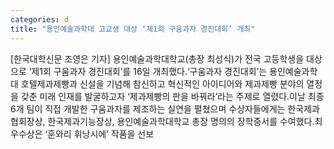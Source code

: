 ```yaml
---
categories: d
title: "용인예술과학대 고교생 대상 ‘제1회 구움과자 경진대회’ 개최"
---
```

[한국대학신문 조영은 기자] 용인예술과학대학교(총장 최성식)가 전국 고등학생을 대상으로 ‘제1회 구움과자 경진대회’를 16일 개최했다.‘구움과자 경진대회’는 용인예술과학대 호텔제과제빵과 신설을 기념해 참신하고 혁신적인 아이디어와 제과제빵 분야의 열정을 갖춘 미래 인재를 발굴하고자 ‘제과제빵의 판을 바꿔라’라는 주제로 열렸다.이날 최종 6개 팀이 직접 개발한 구움과자를 제조하는 실연을 펼쳤으며 수상자들에게는 한국제과협회장상, 한국제과기능장상, 용인예술과학대학교 총장 명의의 장학증서를 수여했다.최우수상은 ‘훈와리 휘낭시에’ 작품을 선보